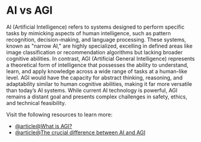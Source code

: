 # AI vs AGI

AI (Artificial Intelligence) refers to systems designed to perform specific tasks by mimicking aspects of human intelligence, such as pattern recognition, decision-making, and language processing. These systems, known as "narrow AI," are highly specialized, excelling in defined areas like image classification or recommendation algorithms but lacking broader cognitive abilities. In contrast, AGI (Artificial General Intelligence) represents a theoretical form of intelligence that possesses the ability to understand, learn, and apply knowledge across a wide range of tasks at a human-like level. AGI would have the capacity for abstract thinking, reasoning, and adaptability similar to human cognitive abilities, making it far more versatile than today’s AI systems. While current AI technology is powerful, AGI remains a distant goal and presents complex challenges in safety, ethics, and technical feasibility.

Visit the following resources to learn more:

- [@article@What is AGI?](https://aws.amazon.com/what-is/artificial-general-intelligence/)
- [@article@The crucial difference between AI and AGI](https://www.forbes.com/sites/bernardmarr/2024/05/20/the-crucial-difference-between-ai-and-agi/)